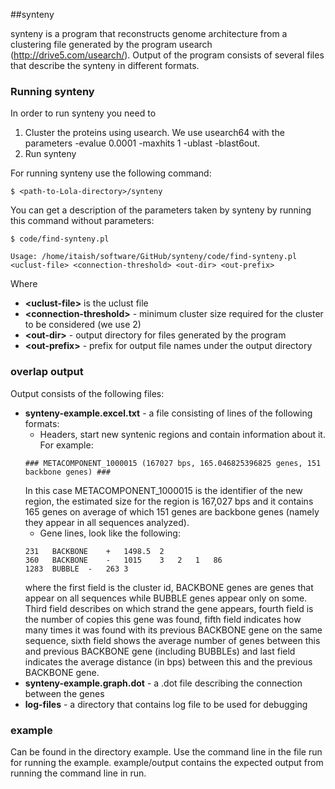 ##synteny

synteny is a program that reconstructs genome architecture from a clustering file generated by the program usearch (http://drive5.com/usearch/). Output of the 
program consists of several files that describe the synteny in different formats.

### Running synteny

In order to run synteny you need to

1. Cluster the proteins using usearch. We use usearch64 with the parameters -evalue 0.0001 -maxhits 1 -ublast -blast6out.
2. Run synteny

For running synteny use the following command:

```
$ <path-to-Lola-directory>/synteny
```

You can get a description of the parameters taken by synteny by running this command without parameters:

```
$ code/find-synteny.pl

Usage: /home/itaish/software/GitHub/synteny/code/find-synteny.pl <uclust-file> <connection-threshold> <out-dir> <out-prefix>
```
Where
* **\<uclust-file\>** is the uclust file
* **\<connection-threshold\>** - minimum cluster size required for the cluster to be considered (we use 2)
* **\<out-dir\>** - output directory for files generated by the program
* **\<out-prefix\>** - prefix for output file names under the output directory

### overlap output
Output consists of the following files:
* **synteny-example.excel.txt** - a file consisting of lines of the following formats:
  * Headers, start new syntenic regions and contain information about it. For example:
  ```
  ### METACOMPONENT_1000015 (167027 bps, 165.046825396825 genes, 151 backbone genes) ###
  ```
  In this case METACOMPONENT_1000015 is the identifier of the new region, the estimated size for the region is 167,027 bps and it contains 165 genes on 
  average of which 151 genes are backbone genes (namely they appear in all sequences analyzed).
  * Gene lines, look like the following:
  ```
  231	BACKBONE	+	1498.5	2
  360	BACKBONE	-	1015	3	2	1	86
  1283	BUBBLE	-	263	3
  ```
  where the first field is the cluster id, BACKBONE genes are genes that appear on all sequences while BUBBLE genes appear only on some. Third field describes 
  on which strand the gene appears, fourth field is the number of copies this gene was found, fifth field indicates how many times it was found 
  with its previous BACKBONE gene on the same sequence, sixth field shows the average number of genes between this and previous BACKBONE gene (including BUBBLEs) 
  and last field indicates the average distance (in bps) between this and the previous BACKBONE gene. 
* **synteny-example.graph.dot** - a .dot file describing the connection between the genes
* **log-files** - a directory that contains log file to be used for debugging

### example

Can be found in the directory example. Use the command line in the file run for running the example. example/output contains the expected output from running 
the command line in run.
